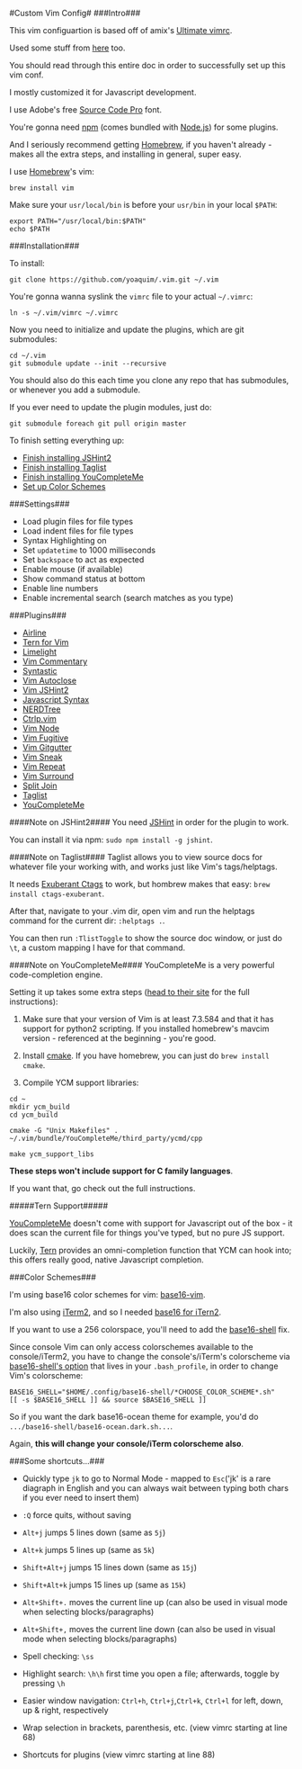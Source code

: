 #Custom Vim Config#
###Intro###

This vim configuartion is based off of amix's [Ultimate vimrc][1].

Used some stuff from [here][23] too.

You should read through this entire doc in order to successfully set up this vim conf.

I mostly customized it for Javascript development.

I use Adobe's free [Source Code Pro][4] font.

You're gonna need [npm][2] (comes bundled with [Node.js][2]) for some plugins.

And I seriously recommend getting [Homebrew][3], if you haven't already - makes all the extra steps, and installing in general, super easy.

I use [Homebrew][3]'s vim: 

```Shell
brew install vim
```

Make sure your `usr/local/bin` is before your `usr/bin` in your local `$PATH`:

```Shell
export PATH="/usr/local/bin:$PATH"
echo $PATH
```

###Installation###

To install:

```Shell
git clone https://github.com/yoaquim/.vim.git ~/.vim
```

You're gonna wanna syslink the `vimrc` file to your actual `~/.vimrc`:
			
```Shell
ln -s ~/.vim/vimrc ~/.vimrc
```

Now you need to initialize and update the plugins, which are git submodules:

```Shell
cd ~/.vim
git submodule update --init --recursive
```
You should also do this each time you clone any repo that has submodules, or whenever you add a submodule.

If you ever need to update the plugin modules, just do:

```Shell
git submodule foreach git pull origin master
```
To finish setting everything up:
 - [Finish installing JSHint2](#note-on-jshint2)
 - [Finish installing Taglist](#note-on-taglist)
 - [Finish installing YouCompleteMe](#note-on-youcompleteme)
 - [Set up Color Schemes](#color-schemes)

###Settings###

* Load plugin files for file types
* Load indent files for file types
* Syntax Highlighting on
* Set `updatetime` to 1000 milliseconds
* Set `backspace` to act as expected
* Enable mouse (if available)
* Show command status at bottom
* Enable line numbers
* Enable incremental search (search matches as you type)

###Plugins###

* [Airline][6]
* [Tern for Vim][10]
* [Limelight][11]
* [Vim Commentary][12]
* [Syntastic][13]
* [Vim Autoclose][14]
* [Vim JSHint2][15]
* [Javascript Syntax][16]
* [NERDTree][17]
* [Ctrlp.vim][18]
* [Vim Node][19]
* [Vim Fugitive](https://github.com/tpope/vim-fugitive)
* [Vim Gitgutter][5]
* [Vim Sneak][24]
* [Vim Repeat][25]
* [Vim Surround][26]
* [Split Join][27]
* [Taglist][7]
* [YouCompleteMe][28]

####Note on JSHint2####
You need [JSHint](http://jshint.com/) in order for the plugin to work.

You can install it via npm: `sudo npm install -g jshint`.

####Note on Taglist####
Taglist allows you to view source docs for whatever file your working with, and works just like
Vim's tags/helptags.

It needs [Exuberant Ctags][8] to work, but hombrew makes that easy: `brew install ctags-exuberant`.

After that, navigate to your .vim dir, open vim and run the helptags command for the current dir: `:helptags .`.

You can then run `:TlistToggle` to show the source doc window, or just do `\t`, a custom mapping I have for that command.

####Note on YouCompleteMe####
YouCompleteMe is a very powerful code-completion engine.

Setting it up takes some extra steps ([head to their site][29] for the full instructions):

1. Make sure that your version of Vim is at least 7.3.584 and that it has support for python2 scripting. If you installed homebrew's mavcim version - referenced at the beginning - you're good.

2. Install [cmake][30]. If you have homebrew, you can just do `brew install cmake`.  

3. Compile YCM support libraries:

```
cd ~
mkdir ycm_build
cd ycm_build

cmake -G "Unix Makefiles" . ~/.vim/bundle/YouCompleteMe/third_party/ycmd/cpp

make ycm_support_libs
```
**These steps won't include support for C family languages**.

If you want that, go check out the full instructions.

#####Tern Support#####

[YouCompleteMe][28] doesn't come with support for Javascript out of the box - it does scan the current file for things you've typed, but no pure JS support.

Luckily, [Tern][10] provides an omni-completion function that YCM can hook into; this offers really good, native Javascript completion.

###Color Schemes###

I'm using base16 color schemes for vim: [base16-vim][20].

I'm also using [iTerm2][21], and so I needed [base16 for iTern2][22].

If you want to use a 256 colorspace, you'll need to add the [base16-shell][31] fix.

Since console Vim can only access colorschemes available to the console/iTerm2, you have to change
the console's/iTerm's colorscheme via [base16-shell's option][32] that lives in your `.bash_profile`,
in order to change Vim's colorscheme:

```
BASE16_SHELL="$HOME/.config/base16-shell/*CHOOSE_COLOR_SCHEME*.sh"
[[ -s $BASE16_SHELL ]] && source $BASE16_SHELL ]]
```

So if you want the dark base16-ocean theme for example, you'd do `.../base16-shell/base16-ocean.dark.sh...`.

Again, **this will change your console/iTerm colorscheme also**.

###Some shortcuts...###

* Quickly type `jk` to go to Normal Mode - mapped to `Esc`('jk' is a rare diagraph in English and you can always wait between typing both chars if you ever need to insert them)

* `:Q` force quits, without saving

* `Alt+j` jumps 5 lines down (same as `5j`)

* `Alt+k` jumps 5 lines up (same as `5k`)

* `Shift+Alt+j` jumps 15 lines down (same as `15j`)

* `Shift+Alt+k` jumps 15 lines up (same as `15k`)

* `Alt+Shift+.` moves the current line up (can also be used in visual mode when selecting blocks/paragraphs)

* `Alt+Shift+,` moves the current line down (can also be used in visual mode when selecting blocks/paragraphs)

* Spell checking: `\ss`

* Highlight search: `\h\h` first time you open a file; afterwards, toggle by pressing `\h`

* Easier window navigation: `Ctrl+h`, `Ctrl+j`,`Ctrl+k`, `Ctrl+l` for left, down, up & right, respectively

* Wrap selection in brackets, parenthesis, etc. (view vimrc starting at line 68)

* Shortcuts for plugins (view vimrc starting at line 88)

[1]:https://github.com/amix/vimrc
[2]:http://nodejs.org/
[3]:http://brew.sh/
[4]:http://store1.adobe.com/cfusion/store/html/index.cfm?event=displayFontPackage&code=1960
[5]:https://github.com/airblade/vim-gitgutter
[6]:https://github.com/bling/vim-airline
[7]:https://github.com/vim-scripts/taglist.vim
[8]:http://ctags.sourceforge.net/
[10]:https://github.com/marijnh/tern_for_vim
[11]:https://github.com/junegunn/limelight.vim
[12]:https://github.com/tpope/vim-commentary
[13]:https://github.com/scrooloose/syntastic
[14]:https://github.com/Townk/vim-autoclose
[15]:https://github.com/Shutnik/jshint2.vim
[16]:https://github.com/jelera/vim-javascript-syntax
[17]:https://github.com/scrooloose/nerdtree
[18]:https://github.com/kien/ctrlp.vim
[19]:https://github.com/moll/vim-node
[20]:https://github.com/chriskempson/base16-vim
[21]:http://iterm2.com
[22]:https://github.com/chriskempson/base16-iterm2
[23]:https://github.com/joyent/node/wiki/Vim-Plugins
[24]:https://github.com/justinmk/vim-sneak
[25]:https://github.com/tpope/vim-repeat
[26]:https://github.com/tpope/vim-surround
[27]:https://github.com/AndrewRadev/splitjoin.vim
[28]:https://github.com/Valloric/YouCompleteMe
[29]:https://github.com/Valloric/YouCompleteMe#full-installation-guide
[30]:http://www.cmake.org/download/
[31]:https://github.com/chriskempson/base16-shell
[32]:https://github.com/chriskempson/base16-shell#bashzsh
